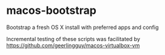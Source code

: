 # macos-bootstrap

Bootstrap a fresh OS X install with preferred apps and config

Incremental testing of these scripts was facilitated by https://github.com/geerlingguy/macos-virtualbox-vm
